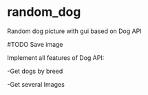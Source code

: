 # random_dog
Random dog picture with gui based on Dog API

#TODO
Save image

Implement all features of Dog API: 

-Get dogs by breed 

-Get several Images
